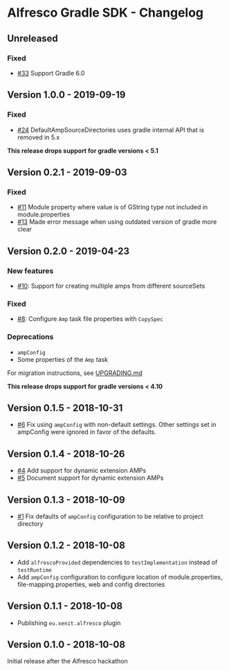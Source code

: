 # Alfresco Gradle SDK - Changelog

## Unreleased

### Fixed

 * [#33](https://github.com/xenit-eu/alfresco-gradle-sdk/pull/33) Support Gradle 6.0

## Version 1.0.0 - 2019-09-19

### Fixed

 * [#24](https://github.com/xenit-eu/alfresco-gradle-sdk/issues/24) DefaultAmpSourceDirectories uses gradle internal API that is removed in 5.x 
 
**This release drops support for gradle versions < 5.1**

## Version 0.2.1 - 2019-09-03

### Fixed

 * [#11](https://github.com/xenit-eu/alfresco-gradle-sdk/issues/11) Module property where value is of GString type not included in module.properties
 * [#13](https://github.com/xenit-eu/alfresco-gradle-sdk/issues/13) Made error message when using outdated version of gradle more clear

## Version 0.2.0 - 2019-04-23

### New features

 * [#10](https://github.com/xenit-eu/alfresco-gradle-sdk/pull/10): Support for creating multiple amps from different sourceSets

### Fixed

 * [#8](https://github.com/xenit-eu/alfresco-gradle-sdk/issues/8): Configure `Amp` task file properties with `CopySpec`

### Deprecations

 * `ampConfig`
 * Some properties of the `Amp` task

For migration instructions, see [UPGRADING.md](https://github.com/xenit-eu/alfresco-gradle-sdk/blob/0.2.0/UPGRADING.md)

**This release drops support for gradle versions < 4.10**

## Version 0.1.5 - 2018-10-31

 * [#6](https://github.com/xenit-eu/alfresco-gradle-sdk/pull/6) Fix using `ampConfig` with non-default settings. Other settings set in ampConfig were ignored in favor of the defaults.

## Version 0.1.4 - 2018-10-26

 * [#4](https://github.com/xenit-eu/alfresco-gradle-sdk/pull/4) Add support for dynamic extension AMPs
 * [#5](https://github.com/xenit-eu/alfresco-gradle-sdk/pull/5) Document support for dynamic extension AMPs

## Version 0.1.3 - 2018-10-09

 * [#1](https://github.com/xenit-eu/alfresco-gradle-sdk/pull/1) Fix defaults of `ampConfig` configuration to be relative to project directory

## Version 0.1.2 - 2018-10-08

 * Add `alfrescoProvided` dependencies to `testImplementation` instead of `testRuntime`
 * Add `ampConfig` configuration to configure location of module.properties, file-mapping.properties, web and config directories

## Version 0.1.1 - 2018-10-08

 * Publishing `eu.xenit.alfresco` plugin

## Version 0.1.0 - 2018-10-08

Initial release after the Alfresco hackathon

